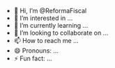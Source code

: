 - 👋 Hi, I’m @ReformaFiscal
- 👀 I’m interested in ...
- 🌱 I’m currently learning ...
- 💞️ I’m looking to collaborate on ...
- 📫 How to reach me ...
- 😄 Pronouns: ...
- ⚡ Fun fact: ...

<!---
ReformaFiscal/ReformaFiscal is a ✨ special ✨ repository because its `README.md` (this file) appears on your GitHub profile.
You can click the Preview link to take a look at your changes.
--->
